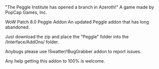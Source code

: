 "The Peggle Institute has opened a branch in Azeroth!"
A game made by PopCap Games, Inc. 

WoW Patch 8.0 Peggle Addon
An updated Peggle addon that has long abandoned.

Just download the zip and place the "Peggle" folder into the /Interface/AddOns/ folder.

Anybugs please use !Swatter/!BugGrabber addon to report issues.

Any help getting this addon to 100% is welcome.
